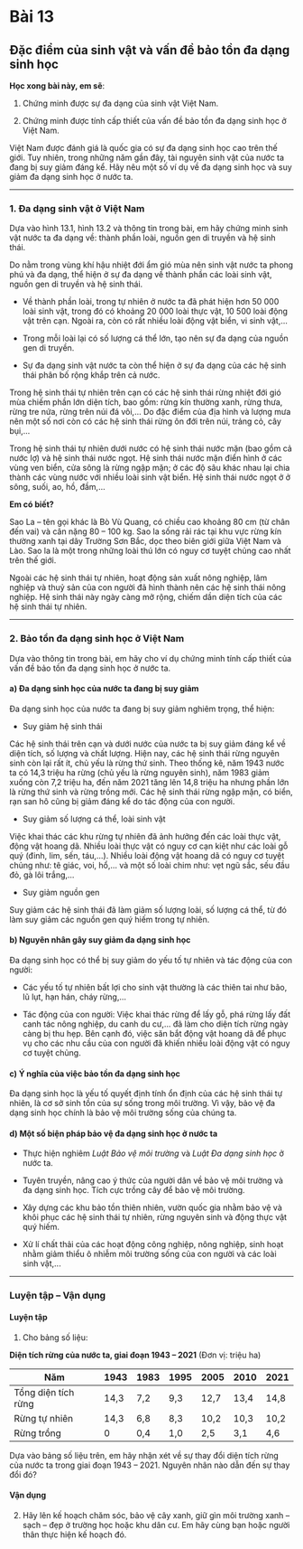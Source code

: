 # Bài 13
## Đặc điểm của sinh vật và vấn đề bảo tồn đa dạng sinh học

**Học xong bài này, em sẽ**:

1. Chứng minh được sự đa dạng của sinh vật Việt Nam.

2. Chứng minh được tính cấp thiết của vấn đề bảo tồn đa dạng sinh học ở Việt Nam.

Việt Nam được đánh giá là quốc gia có sự đa dạng sinh học cao trên thế giới. Tuy nhiên, trong những năm gần đây, tài nguyên sinh vật của nước ta đang bị suy giảm đáng kể. Hãy nêu một số ví dụ về đa dạng sinh học và suy giảm đa dạng sinh học ở nước ta.

---

### 1. Đa dạng sinh vật ở Việt Nam

Dựa vào hình 13.1, hình 13.2 và thông tin trong bài, em hãy chứng minh sinh vật nước ta đa dạng về: thành phần loài, nguồn gen di truyền và hệ sinh thái.

Do nằm trong vùng khí hậu nhiệt đới ẩm gió mùa nên sinh vật nước ta phong phú và đa dạng, thể hiện ở sự đa dạng về thành phần các loài sinh vật, nguồn gen di truyền và hệ sinh thái.
*   Về thành phần loài, trong tự nhiên ở nước ta đã phát hiện hơn 50 000 loài sinh vật, trong đó có khoảng 20 000 loài thực vật, 10 500 loài động vật trên cạn. Ngoài ra, còn có rất nhiều loài động vật biển, vi sinh vật,...

*   Trong mỗi loài lại có số lượng cá thể lớn, tạo nên sự đa dạng của nguồn gen di truyền.

*   Sự đa dạng sinh vật nước ta còn thể hiện ở sự đa dạng của các hệ sinh thái phân bố rộng khắp trên cả nước.

Trong hệ sinh thái tự nhiên trên cạn có các hệ sinh thái rừng nhiệt đới gió mùa chiếm phần lớn diện tích, bao gồm: rừng kín thường xanh, rừng thưa, rừng tre nứa, rừng trên núi đá vôi,... Do đặc điểm của địa hình và lượng mưa nên một số nơi còn có các hệ sinh thái rừng ôn đới trên núi, trảng cỏ, cây bụi,...

Trong hệ sinh thái tự nhiên dưới nước có hệ sinh thái nước mặn (bao gồm cả nước lợ) và hệ sinh thái nước ngọt. Hệ sinh thái nước mặn điển hình ở các vùng ven biển, cửa sông là rừng ngập mặn; ở các độ sâu khác nhau lại chia thành các vùng nước với nhiều loài sinh vật biển. Hệ sinh thái nước ngọt ở ở sông, suối, ao, hồ, đầm,...

**Em có biết?**

Sao La – tên gọi khác là Bò Vù Quang, có chiều cao khoảng 80 cm (từ chân đến vai) và cân nặng 80 – 100 kg. Sao la sống rải rác tại khu vực rừng kín thường xanh tại dãy Trường Sơn Bắc, dọc theo biên giới giữa Việt Nam và Lào. Sao la là một trong những loài thú lớn có nguy cơ tuyệt chủng cao nhất trên thế giới.

Ngoài các hệ sinh thái tự nhiên, hoạt động sản xuất nông nghiệp, lâm nghiệp và thuỷ sản của con người đã hình thành nên các hệ sinh thái nông nghiệp. Hệ sinh thái này ngày càng mở rộng, chiếm dần diện tích của các hệ sinh thái tự nhiên.

---

### 2. Bảo tồn đa dạng sinh học ở Việt Nam

Dựa vào thông tin trong bài, em hãy cho ví dụ chứng minh tính cấp thiết của vấn đề bảo tồn đa dạng sinh học ở nước ta.

#### a) Đa dạng sinh học của nước ta đang bị suy giảm

Đa dạng sinh học của nước ta đang bị suy giảm nghiêm trọng, thể hiện:
*   Suy giảm hệ sinh thái

Các hệ sinh thái trên cạn và dưới nước của nước ta bị suy giảm đáng kể về diện tích, số lượng và chất lượng. Hiện nay, các hệ sinh thái rừng nguyên sinh còn lại rất ít, chủ yếu là rừng thứ sinh. Theo thống kê, năm 1943 nước ta có 14,3 triệu ha rừng (chủ yếu là rừng nguyên sinh), năm 1983 giảm xuống còn 7,2 triệu ha, đến năm 2021 tăng lên 14,8 triệu ha nhưng phần lớn là rừng thứ sinh và rừng trồng mới. Các hệ sinh thái rừng ngập mặn, có biển, rạn san hô cũng bị giảm đáng kể do tác động của con người.

*   Suy giảm số lượng cá thể, loài sinh vật

Việc khai thác các khu rừng tự nhiên đã ảnh hưởng đến các loài thực vật, động vật hoang dã. Nhiều loài thực vật có nguy cơ cạn kiệt như các loài gỗ quý (đinh, lim, sến, táu,...). Nhiều loài động vật hoang dã có nguy cơ tuyệt chủng như: tê giác, voi, hổ,... và một số loài chim như: vẹt ngũ sắc, sếu đầu đỏ, gà lôi trắng,...

*   Suy giảm nguồn gen

Suy giảm các hệ sinh thái đã làm giảm số lượng loài, số lượng cá thể, từ đó làm suy giảm các nguồn gen quý hiếm trong tự nhiên.

#### b) Nguyên nhân gây suy giảm đa dạng sinh học

Đa dạng sinh học có thể bị suy giảm do yếu tố tự nhiên và tác động của con người:
*   Các yếu tố tự nhiên bất lợi cho sinh vật thường là các thiên tai như bão, lũ lụt, hạn hán, cháy rừng,...

*   Tác động của con người: Việc khai thác rừng để lấy gỗ, phá rừng lấy đất canh tác nông nghiệp, du canh du cư,... đã làm cho diện tích rừng ngày càng bị thu hẹp. Bên cạnh đó, việc săn bắt động vật hoang dã để phục vụ cho các nhu cầu của con người đã khiến nhiều loài động vật có nguy cơ tuyệt chủng.

#### c) Ý nghĩa của việc bảo tồn đa dạng sinh học

Đa dạng sinh học là yếu tố quyết định tính ổn định của các hệ sinh thái tự nhiên, là cơ sở sinh tồn của sự sống trong môi trường. Vì vậy, bảo vệ đa dạng sinh học chính là bảo vệ môi trường sống của chúng ta.

#### d) Một số biện pháp bảo vệ đa dạng sinh học ở nước ta

*   Thực hiện nghiêm *Luật Bảo vệ môi trường* và *Luật Đa dạng sinh học* ở nước ta.

*   Tuyên truyền, nâng cao ý thức của người dân về bảo vệ môi trường và đa dạng sinh học. Tích cực trồng cây để bảo vệ môi trường.

*   Xây dựng các khu bảo tồn thiên nhiên, vườn quốc gia nhằm bảo vệ và khôi phục các hệ sinh thái tự nhiên, rừng nguyên sinh và động thực vật quý hiếm.

*   Xử lí chất thải của các hoạt động công nghiệp, nông nghiệp, sinh hoạt nhằm giảm thiểu ô nhiễm môi trường sống của con người và các loài sinh vật,...

---

### Luyện tập – Vận dụng
#### Luyện tập

1. Cho bảng số liệu:

**Diện tích rừng của nước ta, giai đoạn 1943 – 2021**
(Đơn vị: triệu ha)

| Năm | 1943 | 1983 | 1995 | 2005 | 2010 | 2021 |
|---|---|---|---|---|---|---|
| Tổng diện tích rừng | 14,3 | 7,2 | 9,3 | 12,7 | 13,4 | 14,8 |
| Rừng tự nhiên | 14,3 | 6,8 | 8,3 | 10,2 | 10,3 | 10,2 |
| Rừng trồng | 0 | 0,4 | 1,0 | 2,5 | 3,1 | 4,6 |

Dựa vào bảng số liệu trên, em hãy nhận xét về sự thay đổi diện tích rừng của nước ta trong giai đoạn 1943 – 2021. Nguyên nhân nào dẫn đến sự thay đổi đó?

#### Vận dụng

2. Hãy lên kế hoạch chăm sóc, bảo vệ cây xanh, giữ gìn môi trường xanh – sạch – đẹp ở trường học hoặc khu dân cư. Em hãy cùng bạn hoặc người thân thực hiện kế hoạch đó.
